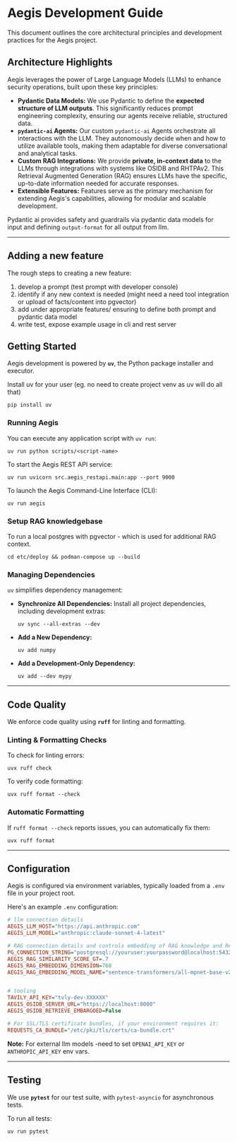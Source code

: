 # Aegis Development Guide

This document outlines the core architectural principles and development practices for the Aegis project.

## Architecture Highlights

Aegis leverages the power of Large Language Models (LLMs) to enhance security operations, built upon these key principles:

* **Pydantic Data Models:** We use Pydantic to define the **expected structure of LLM outputs**. This significantly reduces prompt engineering complexity, ensuring our agents receive reliable, structured data.
* **`pydantic-ai` Agents:** Our custom `pydantic-ai` Agents orchestrate all interactions with the LLM. They autonomously decide when and how to utilize available tools, making them adaptable for diverse conversational and analytical tasks.
* **Custom RAG Integrations:** We provide **private, in-context data** to the LLMs through integrations with systems like OSIDB and RHTPAv2. This Retrieval Augmented Generation (RAG) ensures LLMs have the specific, up-to-date information needed for accurate responses.
* **Extensible Features:** Features serve as the primary mechanism for extending Aegis's capabilities, allowing for modular and scalable development.

Pydantic ai provides safety and guardrails via pydantic data models for input and defining `output-format` for all output from llm.

---

## Adding a new feature

The rough steps to creating a new feature:

1) develop a prompt (test prompt with developer console)
2) identify if any new context is needed (might need a need tool integration or upload of facts/content into pgvector)
3) add under appropriate features/ ensuring to define both prompt and pydantic data model
4) write test, expose example usage in cli and rest server

## Getting Started

Aegis development is powered by **`uv`**, the Python package installer and executor.

Install uv for your user (eg. no need to create project venv as uv will do all that)

```commandline
pip install uv
```

### Running Aegis

You can execute any application script with `uv run`:

```commandline
uv run python scripts/<script-name>
```

To start the Aegis REST API service:

```commandline
uv run uvicorn src.aegis_restapi.main:app --port 9000
```

To launch the Aegis Command-Line Interface (CLI):
```commandline
uv run aegis
```

### Setup RAG knowledgebase
To run a local postgres with pgvector - which is used for additional RAG context.
```commandline
cd etc/deploy && podman-compose up --build
```

### Managing Dependencies
`uv` simplifies dependency management:

* **Synchronize All Dependencies:** Install all project dependencies, including development extras:
    ```commandline
    uv sync --all-extras --dev
    ```
* **Add a New Dependency:**
    ```commandline
    uv add numpy
    ```
* **Add a Development-Only Dependency:**
    ```commandline
    uv add --dev mypy
    ```

---


## Code Quality
We enforce code quality using **`ruff`** for linting and formatting.

### Linting & Formatting Checks
To check for linting errors:

```commandline
uvx ruff check
```

To verify code formatting:

```commandline
uvx ruff format --check
```

### Automatic Formatting

If `ruff format --check` reports issues, you can automatically fix them:

```commandline
uvx ruff format
```

---

## Configuration
Aegis is configured via environment variables, typically loaded from a `.env` file in your project root.

Here's an example `.env` configuration:

```ini
# llm connection details
AEGIS_LLM_HOST="https://api.anthropic.com"
AEGIS_LLM_MODEL="anthropic:claude-sonnet-4-latest"

# RAG connection details and controls embedding of RAG knowledge and RAG query embedding
PG_CONNECTION_STRING="postgresql://youruser:yourpassword@localhost:5432/aegis""
AEGIS_RAG_SIMILARITY_SCORE_GT=.7
AEGIS_RAG_EMBEDDING_DIMENSION=768
AEGIS_RAG_EMBEDDING_MODEL_NAME="sentence-transformers/all-mpnet-base-v2"


# tooling
TAVILY_API_KEY="tvly-dev-XXXXXX"
AEGIS_OSIDB_SERVER_URL="https://localhost:8000"
AEGIS_OSIDB_RETRIEVE_EMBARGOED=False

# For SSL/TLS certificate bundles, if your environment requires it:
REQUESTS_CA_BUNDLE="/etc/pki/tls/certs/ca-bundle.crt"
```

**Note:** For external llm models -need to set `OPENAI_API_KEY` or `ANTHROPIC_API_KEY` env vars.

---

## Testing
We use **`pytest`** for our test suite, with `pytest-asyncio` for asynchronous tests.

To run all tests:

```commandline
uv run pytest
```
